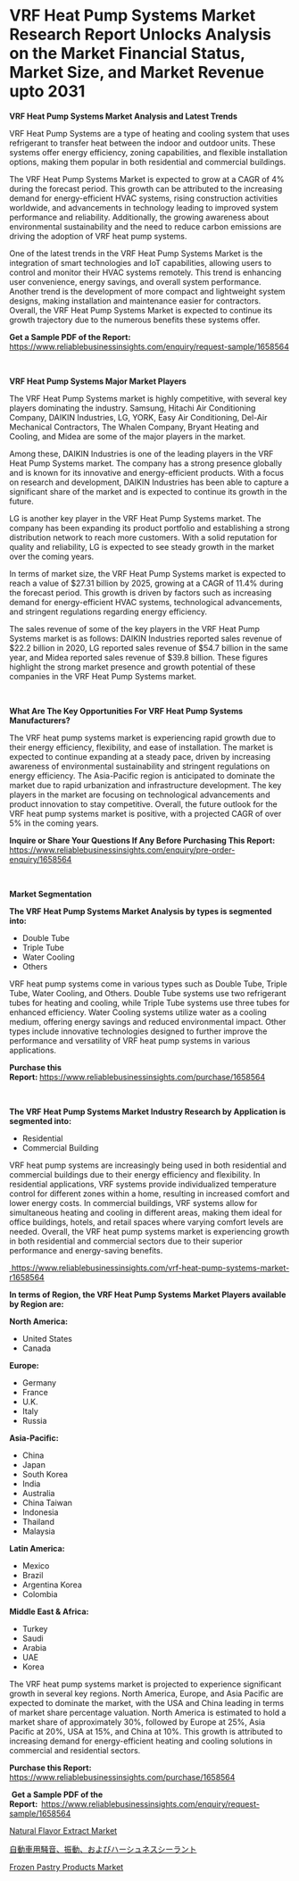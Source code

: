 <p><h1>VRF Heat Pump Systems Market Research Report Unlocks Analysis on the Market Financial Status, Market Size, and Market Revenue upto 2031</h1></p><p><strong>VRF Heat Pump Systems Market Analysis and Latest Trends</strong></p>
<p><p>VRF Heat Pump Systems are a type of heating and cooling system that uses refrigerant to transfer heat between the indoor and outdoor units. These systems offer energy efficiency, zoning capabilities, and flexible installation options, making them popular in both residential and commercial buildings.</p><p>The VRF Heat Pump Systems Market is expected to grow at a CAGR of 4% during the forecast period. This growth can be attributed to the increasing demand for energy-efficient HVAC systems, rising construction activities worldwide, and advancements in technology leading to improved system performance and reliability. Additionally, the growing awareness about environmental sustainability and the need to reduce carbon emissions are driving the adoption of VRF heat pump systems.</p><p>One of the latest trends in the VRF Heat Pump Systems Market is the integration of smart technologies and IoT capabilities, allowing users to control and monitor their HVAC systems remotely. This trend is enhancing user convenience, energy savings, and overall system performance. Another trend is the development of more compact and lightweight system designs, making installation and maintenance easier for contractors. Overall, the VRF Heat Pump Systems Market is expected to continue its growth trajectory due to the numerous benefits these systems offer.</p></p>
<p><strong>Get a Sample PDF of the Report:&nbsp;</strong> <a href="https://www.reliablebusinessinsights.com/enquiry/request-sample/1658564">https://www.reliablebusinessinsights.com/enquiry/request-sample/1658564</a></p>
<p>&nbsp;</p>
<p><strong>VRF Heat Pump Systems Major Market Players</strong></p>
<p><p>The VRF Heat Pump Systems market is highly competitive, with several key players dominating the industry. Samsung, Hitachi Air Conditioning Company, DAIKIN Industries, LG, YORK, Easy Air Conditioning, Del-Air Mechanical Contractors, The Whalen Company, Bryant Heating and Cooling, and Midea are some of the major players in the market.</p><p>Among these, DAIKIN Industries is one of the leading players in the VRF Heat Pump Systems market. The company has a strong presence globally and is known for its innovative and energy-efficient products. With a focus on research and development, DAIKIN Industries has been able to capture a significant share of the market and is expected to continue its growth in the future.</p><p>LG is another key player in the VRF Heat Pump Systems market. The company has been expanding its product portfolio and establishing a strong distribution network to reach more customers. With a solid reputation for quality and reliability, LG is expected to see steady growth in the market over the coming years.</p><p>In terms of market size, the VRF Heat Pump Systems market is expected to reach a value of $27.31 billion by 2025, growing at a CAGR of 11.4% during the forecast period. This growth is driven by factors such as increasing demand for energy-efficient HVAC systems, technological advancements, and stringent regulations regarding energy efficiency.</p><p>The sales revenue of some of the key players in the VRF Heat Pump Systems market is as follows: DAIKIN Industries reported sales revenue of $22.2 billion in 2020, LG reported sales revenue of $54.7 billion in the same year, and Midea reported sales revenue of $39.8 billion. These figures highlight the strong market presence and growth potential of these companies in the VRF Heat Pump Systems market.</p></p>
<p>&nbsp;</p>
<p><strong>What Are The Key Opportunities For VRF Heat Pump Systems Manufacturers?</strong></p>
<p><p>The VRF heat pump systems market is experiencing rapid growth due to their energy efficiency, flexibility, and ease of installation. The market is expected to continue expanding at a steady pace, driven by increasing awareness of environmental sustainability and stringent regulations on energy efficiency. The Asia-Pacific region is anticipated to dominate the market due to rapid urbanization and infrastructure development. The key players in the market are focusing on technological advancements and product innovation to stay competitive. Overall, the future outlook for the VRF heat pump systems market is positive, with a projected CAGR of over 5% in the coming years.</p></p>
<p><strong>Inquire or Share Your Questions If Any Before Purchasing This Report:</strong> <a href="https://www.reliablebusinessinsights.com/enquiry/pre-order-enquiry/1658564">https://www.reliablebusinessinsights.com/enquiry/pre-order-enquiry/1658564</a></p>
<p>&nbsp;</p>
<p><strong>Market Segmentation</strong></p>
<p><strong>The VRF Heat Pump Systems Market Analysis by types is segmented into:</strong></p>
<p><ul><li>Double Tube</li><li>Triple Tube</li><li>Water Cooling</li><li>Others</li></ul></p>
<p><p>VRF heat pump systems come in various types such as Double Tube, Triple Tube, Water Cooling, and Others. Double Tube systems use two refrigerant tubes for heating and cooling, while Triple Tube systems use three tubes for enhanced efficiency. Water Cooling systems utilize water as a cooling medium, offering energy savings and reduced environmental impact. Other types include innovative technologies designed to further improve the performance and versatility of VRF heat pump systems in various applications.</p></p>
<p><strong>Purchase this Report:&nbsp;</strong><a href="https://www.reliablebusinessinsights.com/purchase/1658564">https://www.reliablebusinessinsights.com/purchase/1658564</a></p>
<p>&nbsp;</p>
<p><strong>The VRF Heat Pump Systems Market Industry Research by Application is segmented into:</strong></p>
<p><ul><li>Residential</li><li>Commercial Building</li></ul></p>
<p><p>VRF heat pump systems are increasingly being used in both residential and commercial buildings due to their energy efficiency and flexibility. In residential applications, VRF systems provide individualized temperature control for different zones within a home, resulting in increased comfort and lower energy costs. In commercial buildings, VRF systems allow for simultaneous heating and cooling in different areas, making them ideal for office buildings, hotels, and retail spaces where varying comfort levels are needed. Overall, the VRF heat pump systems market is experiencing growth in both residential and commercial sectors due to their superior performance and energy-saving benefits.</p></p>
<p><a href="https://www.reliablebusinessinsights.com/vrf-heat-pump-systems-market-r1658564">&nbsp;https://www.reliablebusinessinsights.com/vrf-heat-pump-systems-market-r1658564</a></p>
<p><strong>In terms of Region, the VRF Heat Pump Systems Market Players available by Region are:</strong></p>
<p>
    <p> <strong> North America: </strong>
        <ul>
            <li>United States</li>
            <li>Canada</li>
        </ul>
        </p> 
    <p> <strong> Europe: </strong>
        <ul>
            <li>Germany</li>
            <li>France</li>
            <li>U.K.</li>
            <li>Italy</li>
            <li>Russia</li>
        </ul>
        </p> 
    <p> <strong> Asia-Pacific: </strong>
        <ul>
            <li>China</li>
            <li>Japan</li>
            <li>South Korea</li>
            <li>India</li>
            <li>Australia</li>
            <li>China Taiwan</li>
            <li>Indonesia</li>
            <li>Thailand</li>
            <li>Malaysia</li>
        </ul>
        </p> 
    <p> <strong> Latin America: </strong>
        <ul>
            <li>Mexico</li>
            <li>Brazil</li>
            <li>Argentina Korea</li>
            <li>Colombia</li>
        </ul>
        </p> 
    <p> <strong> Middle East & Africa: </strong>
        <ul>
            <li>Turkey</li>
            <li>Saudi</li>
            <li>Arabia</li>
            <li>UAE</li>
            <li>Korea</li>
        </ul>
    </p>
    </p>
<p><p>The VRF heat pump systems market is projected to experience significant growth in several key regions. North America, Europe, and Asia Pacific are expected to dominate the market, with the USA and China leading in terms of market share percentage valuation. North America is estimated to hold a market share of approximately 30%, followed by Europe at 25%, Asia Pacific at 20%, USA at 15%, and China at 10%. This growth is attributed to increasing demand for energy-efficient heating and cooling solutions in commercial and residential sectors.</p></p>
<p><strong>Purchase this Report: </strong><a href="https://www.reliablebusinessinsights.com/purchase/1658564">https://www.reliablebusinessinsights.com/purchase/1658564</a></p>
<p>&nbsp;<strong>Get a Sample PDF of the Report:&nbsp;&nbsp;</strong><a href="https://www.reliablebusinessinsights.com/enquiry/request-sample/1658564">https://www.reliablebusinessinsights.com/enquiry/request-sample/1658564</a></p>
<p><strong></strong></p>
<p><p><a href="https://github.com/abdelrhmankishk22/Market-Research-Report-List-5/blob/main/natural-flavor-extract-market.md">Natural Flavor Extract Market</a></p><p><a href="https://github.com/MacyOrn/Market-Research-Report-List-1/blob/main/9422933153869.md">自動車用騒音、振動、およびハーシュネスシーラント</a></p><p><a href="https://github.com/joannagoyvaerts/Market-Research-Report-List-3/blob/main/frozen-pastry-products-market.md">Frozen Pastry Products Market</a></p></p>